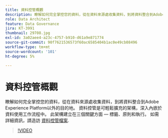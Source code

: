 ```yaml
---
title: 資料控管概觀
description: 瞭解如何完全掌控您的資料，從在資料來源處收集資料，到將資料整合到Adobe Experience Platform以外的目的地。
role: Data Architect
feature: Data Governance
jira: KT-3991
thumbnail: 29708.jpg
exl-id: 3a02aee4-a23c-4757-b910-d61a9e871774
source-git-commit: 90f7621536573f60ac6585404b1ac0e49cb08496
workflow-type: tm+mt
source-wordcount: '101'
ht-degree: 5%

---
```


# 資料控管概觀

瞭解如何完全掌控您的資料，從在資料來源處收集資料，到將資料整合到Adobe Experience Platform以外的目的地。 資料控管是可輕鬆擴充的架構，深入內嵌於資料使用工作流程中。 此架構建立在三個關鍵方面 — 標籤、原則和執行。 如需詳細資訊，請造訪 [資料控管檔案](https://experienceleague.adobe.com/docs/experience-platform/data-governance/home.html?lang=zh-Hant).

>[!VIDEO](https://video.tv.adobe.com/v/29708?quality=12&learn=on)



